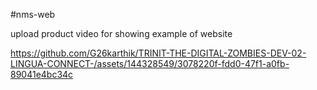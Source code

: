 #nms-web

upload product video for showing example of website

https://github.com/G26karthik/TRINIT-THE-DIGITAL-ZOMBIES-DEV-02-LINGUA-CONNECT-/assets/144328549/3078220f-fdd0-47f1-a0fb-89041e4bc34c
